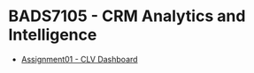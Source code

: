 # BADS7105 - CRM Analytics and Intelligence

* [Assignment01 - CLV Dashboard](https://github.com/Nasalinn/BADS7105-CM-Analytics/tree/main/Assignment01%20-%20CLV%20Dashboard)
